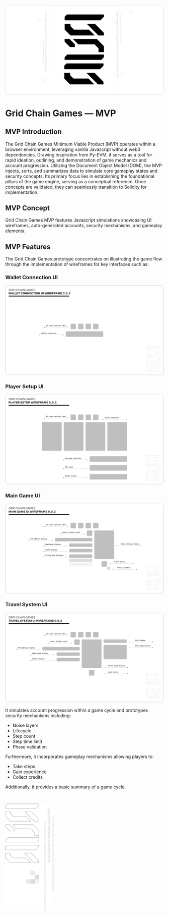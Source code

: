 ![Grid Chain Games Banner](https://github.com/ATrnd/GridChainGames/blob/main/_img/GCG_banner_0.1.png?raw=true)

# Grid Chain Games — MVP

## MVP Introduction

The Grid Chain Games Minimum Viable Product (MVP) operates within a browser environment, leveraging vanilla Javascript without web3 dependencies.
Drawing inspiration from Py-EVM, it serves as a tool for rapid ideation, outlining, and demonstration of game mechanics and account progression.
Utilizing the Document Object Model (DOM), the MVP injects, sorts, and summarizes data to simulate core gameplay states and security concepts.
Its primary focus lies in establishing the foundational pillars of the game engine, serving as a conceptual reference.
Once concepts are validated, they can seamlessly transition to Solidity for implementation.

## MVP Concept

Grid Chain Games MVP features Javascript simulations showcasing UI wireframes, auto-generated accounts, security mechanisms, and gameplay elements.

## MVP Features

The Grid Chain Games prototype concentrates on illustrating the game flow through the implementation of wireframes for key interfaces such as:

### Wallet Connection UI
![Grid Chain Games - Connection UI](https://github.com/ATrnd/GridChainGames/blob/main/_wireframes/GCG_wallet_connection_UI_wireframe_0.0.2.png?raw=true)

### Player Setup UI
![Grid Chain Games - Player Setup UI](https://github.com/ATrnd/GridChainGames/blob/main/_wireframes/GCG_player_setup_UI_wireframe_0.0.2.png?raw=true)

### Main Game UI
![Grid Chain Games - Main Game UI](https://github.com/ATrnd/GridChainGames/blob/main/_wireframes/GCG_main_game_UI_wireframe_0.0.2.png?raw=true)

### Travel System UI
![Grid Chain Games - Travel System UI](https://github.com/ATrnd/GridChainGames/blob/main/_wireframes/GCG_travel_system_UI_wireframe_0.0.2.png?raw=true)

It simulates account progression within a game cycle and prototypes security mechanisms including:

- Noise layers
- Lifecycle
- Step count
- Step time limit
- Phase validation

Furthermore, it incorporates gameplay mechanisms allowing players to:

- Take steps
- Gain experience
- Collect credits

Additionally, it provides a basic summary of a game cycle.

<br>

![Grid Chain Games Footer](https://github.com/ATrnd/GridChainGames/blob/main/_img/GCG_footer_0.2.png?raw=true)

